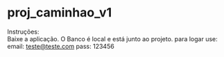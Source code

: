 # proj_caminhao_v1

Instruções:
<br/>
Baixe a aplicação.
O Banco é local e está junto ao projeto.
para logar use:
email: teste@teste.com
pass: 123456
